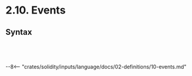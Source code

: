 <!-- This file is generated automatically by infrastructure scripts. Please don't edit by hand. -->

# 2.10. Events

## Syntax

```{ .ebnf #EventDefinition }

```

<pre ebnf-snippet="EventDefinition" style="display: none;"><a href="#EventDefinition"><span class="k">EventDefinition</span></a><span class="o"> = </span><a href="../../01-file-structure/08-keywords#EventKeyword"><span class="k">EVENT_KEYWORD</span></a><br /><span class="o">                  </span><a href="../../05-expressions/06-identifiers#Identifier"><span class="k">IDENTIFIER</span></a><br /><span class="o">                  </span><a href="#EventParametersDeclaration"><span class="k">EventParametersDeclaration</span></a><br /><span class="o">                  </span><a href="../../01-file-structure/08-keywords#AnonymousKeyword"><span class="k">ANONYMOUS_KEYWORD</span></a><span class="o">?</span><br /><span class="o">                  </span><a href="../../01-file-structure/09-punctuation#Semicolon"><span class="k">SEMICOLON</span></a><span class="o">;</span></pre>

```{ .ebnf #EventParametersDeclaration }

```

<pre ebnf-snippet="EventParametersDeclaration" style="display: none;"><a href="#EventParametersDeclaration"><span class="k">EventParametersDeclaration</span></a><span class="o"> = </span><a href="../../01-file-structure/09-punctuation#OpenParen"><span class="k">OPEN_PAREN</span></a><br /><span class="o">                             </span><a href="#EventParameters"><span class="k">EventParameters</span></a><br /><span class="o">                             </span><a href="../../01-file-structure/09-punctuation#CloseParen"><span class="k">CLOSE_PAREN</span></a><span class="o">;</span></pre>

```{ .ebnf #EventParameters }

```

<pre ebnf-snippet="EventParameters" style="display: none;"><a href="#EventParameters"><span class="k">EventParameters</span></a><span class="o"> = </span><span class="o">(</span><a href="#EventParameter"><span class="k">EventParameter</span></a><span class="o"> </span><span class="o">(</span><a href="../../01-file-structure/09-punctuation#Comma"><span class="k">COMMA</span></a><span class="o"> </span><a href="#EventParameter"><span class="k">EventParameter</span></a><span class="o">)</span><span class="o">*</span><span class="o">)</span><span class="o">?</span><span class="o">;</span></pre>

```{ .ebnf #EventParameter }

```

<pre ebnf-snippet="EventParameter" style="display: none;"><a href="#EventParameter"><span class="k">EventParameter</span></a><span class="o"> = </span><a href="../../03-types/01-advanced-types#TypeName"><span class="k">TypeName</span></a><br /><span class="o">                 </span><a href="../../01-file-structure/08-keywords#IndexedKeyword"><span class="k">INDEXED_KEYWORD</span></a><span class="o">?</span><br /><span class="o">                 </span><a href="../../05-expressions/06-identifiers#Identifier"><span class="k">IDENTIFIER</span></a><span class="o">?</span><span class="o">;</span></pre>

--8<-- "crates/solidity/inputs/language/docs/02-definitions/10-events.md"
